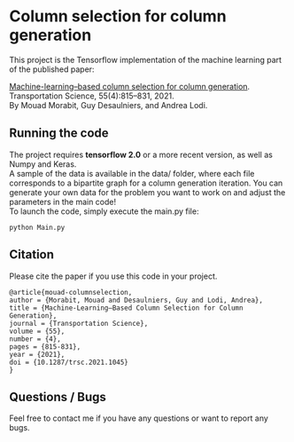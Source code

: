 # Column selection for column generation
This project is the Tensorflow implementation of the machine learning part of the published paper:  

[Machine-learning–based column selection for column generation](https://pubsonline.informs.org/doi/10.1287/trsc.2021.1045). Transportation Science, 55(4):815–831,  2021.  
By Mouad Morabit, Guy Desaulniers, and  Andrea  Lodi. 

## Running the code
The project requires **tensorflow 2.0** or a more recent version, as well as Numpy and Keras.  
A sample of the data is available in the data/ folder, where each file corresponds to a bipartite graph for a column generation iteration.
You can generate your own data for the problem you want to work on and adjust the parameters in the main code!  
To launch the code, simply execute the main.py file:
```
python Main.py
```

## Citation
Please cite the paper if you use this code in your project.  
```
@article{mouad-columnselection,
author = {Morabit, Mouad and Desaulniers, Guy and Lodi, Andrea},
title = {Machine-Learning–Based Column Selection for Column Generation},
journal = {Transportation Science},
volume = {55},
number = {4},
pages = {815-831},
year = {2021},
doi = {10.1287/trsc.2021.1045}
}
```

## Questions / Bugs
Feel free to contact me if you have any questions or want to report any bugs.

